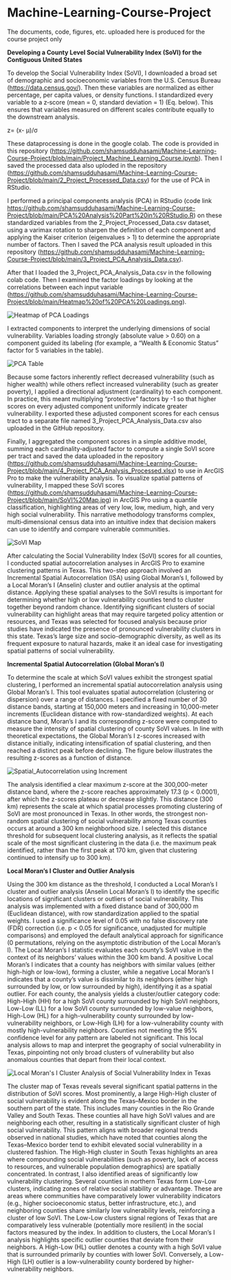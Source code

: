 # Machine-Learning-Course-Project
The documents, code, figures, etc. uploaded here is produced for the course project only


**Developing a County Level Social Vulnerability Index (SoVI) for the Contiguous United States**

To develop the Social Vulnerability Index (SoVI), I downloaded a broad set of demographic and socioeconomic variables from the U.S. Census Bureau (https://data.census.gov/). Then these variables are normalized as either percentage, per capita values, or density functions. I standardized every variable to a z‐score (mean = 0, standard deviation = 1) (Eq. below). This ensures that variables measured on different scales contribute equally to the downstream analysis. 

z=  (x- μ)/σ

These dataprocessing is done in the google colab. The code is provided in this repository (https://github.com/shamsudduhasami/Machine-Learning-Course-Project/blob/main/Project_Machine_Learning_Course.ipynb). Then I saved the processed data also uploded in the repository (https://github.com/shamsudduhasami/Machine-Learning-Course-Project/blob/main/2_Project_Processed_Data.csv) for the use of PCA in RStudio.

I performed a principal components analysis (PCA) in RStudio (code link https://github.com/shamsudduhasami/Machine-Learning-Course-Project/blob/main/PCA%20Analysis%20Part%20in%20RStudio.R) on these standardized variables from the 2_Project_Processed_Data.csv dataset, using a varimax rotation to sharpen the definition of each component and applying the Kaiser criterion (eigenvalues > 1) to determine the appropriate number of factors. Then I saved the PCA analysis result uploaded in this repository (https://github.com/shamsudduhasami/Machine-Learning-Course-Project/blob/main/3_Project_PCA_Analysis_Data.csv).

After that I loaded the 3_Project_PCA_Analysis_Data.csv in the following colab code. Then I examined the factor loadings by looking at the correlations between each input variable (https://github.com/shamsudduhasami/Machine-Learning-Course-Project/blob/main/Heatmap%20of%20PCA%20Loadings.png).

![Heatmap of PCA Loadings](https://github.com/user-attachments/assets/6caf1b80-4d8c-445c-8719-e474d928e9e2)

I extracted components to interpret the underlying dimensions of social vulnerability. Variables loading strongly (absolute value > 0.60) on a component guided its labeling (for example, a “Wealth & Economic Status” factor for 5 variables in the table).

![PCA Table](https://github.com/user-attachments/assets/184404b8-4495-4697-ac90-dc71afbc0597)


Because some factors inherently reflect decreased vulnerability (such as higher wealth) while others reflect increased vulnerability (such as greater poverty), I applied a directional adjustment (cardinality) to each component. In practice, this meant multiplying “protective” factors by -1 so that higher scores on every adjusted component uniformly indicate greater vulnerability. I exported these adjusted component scores for each census tract to a separate file named 3_Project_PCA_Analysis_Data.csv also uploaded in the GitHub repository.

Finally, I aggregated the component scores in a simple additive model, summing each cardinality‐adjusted factor to compute a single SoVI score per tract and saved the data uploaded in the repository (https://github.com/shamsudduhasami/Machine-Learning-Course-Project/blob/main/4_Project_PCA_Analysis_Processed.xlsx) to use in ArcGIS Pro to make the vulnerability analysis. To visualize spatial patterns of vulnerability, I mapped these SoVI scores (https://github.com/shamsudduhasami/Machine-Learning-Course-Project/blob/main/SoVI%20Map.jpg) in ArcGIS Pro using a quantile classification, highlighting areas of very low, low, medium, high, and very high social vulnerability. This narrative methodology transforms complex, multi‐dimensional census data into an intuitive index that decision makers can use to identify and compare vulnerable communities.

![SoVI Map](https://github.com/user-attachments/assets/406428f0-665b-4761-999e-1f5705eb3470)

After calculating the Social Vulnerability Index (SoVI) scores for all counties, I conducted spatial autocorrelation analyses in ArcGIS Pro to examine clustering patterns in Texas. This two-step approach involved an Incremental Spatial Autocorrelation (ISA) using Global Moran’s I, followed by a Local Moran’s I (Anselin) cluster and outlier analysis at the optimal distance. Applying these spatial analyses to the SoVI results is important for determining whether high or low vulnerability counties tend to cluster together beyond random chance. Identifying significant clusters of social vulnerability can highlight areas that may require targeted policy attention or resources, and Texas was selected for focused analysis because prior studies have indicated the presence of pronounced vulnerability clusters in this state​. Texas’s large size and socio-demographic diversity, as well as its frequent exposure to natural hazards, make it an ideal case for investigating spatial patterns of social vulnerability.

**Incremental Spatial Autocorrelation (Global Moran’s I)**

To determine the scale at which SoVI values exhibit the strongest spatial clustering, I performed an incremental spatial autocorrelation analysis using Global Moran’s I. This tool evaluates spatial autocorrelation (clustering or dispersion) over a range of distances. I specified a fixed number of 30 distance bands, starting at 150,000 meters and increasing in 10,000-meter increments (Euclidean distance with row-standardized weights). At each distance band, Moran’s I and its corresponding z-score were computed to measure the intensity of spatial clustering of county SoVI values. In line with theoretical expectations, the Global Moran’s I z-scores increased with distance initially, indicating intensification of spatial clustering, and then reached a distinct peak before declining. The figure below illustrates the resulting z-scores as a function of distance.

![Spatial_Autocorrelation using Increment](https://github.com/user-attachments/assets/ae44cab4-e6cb-4203-a0a5-5f6d813329f5)

The analysis identified a clear maximum z-score at the 300,000-meter distance band, where the z-score reaches approximately 17.3 (p < 0.0001), after which the z-scores plateau or decrease slightly. This distance (300 km) represents the scale at which spatial processes promoting clustering of SoVI are most pronounced in Texas. In other words, the strongest non-random spatial clustering of social vulnerability among Texas counties occurs at around a 300 km neighborhood size. I selected this distance threshold for subsequent local clustering analysis, as it reflects the spatial scale of the most significant clustering in the data (i.e. the maximum peak identified, rather than the first peak at 170 km, given that clustering continued to intensify up to 300 km).

**Local Moran’s I Cluster and Outlier Analysis**

Using the 300 km distance as the threshold, I conducted a Local Moran’s I cluster and outlier analysis (Anselin Local Moran’s I) to identify the specific locations of significant clusters or outliers of social vulnerability. This analysis was implemented with a fixed distance band of 300,000 m (Euclidean distance), with row standardization applied to the spatial weights. I used a significance level of 0.05 with no false discovery rate (FDR) correction (i.e. p < 0.05 for significance, unadjusted for multiple comparisons) and employed the default analytical approach for significance (0 permutations, relying on the asymptotic distribution of the Local Moran’s I)​. The Local Moran’s I statistic evaluates each county’s SoVI value in the context of its neighbors’ values within the 300 km band. A positive Local Moran’s I indicates that a county has neighbors with similar values (either high-high or low-low), forming a cluster, while a negative Local Moran’s I indicates that a county’s value is dissimilar to its neighbors (either high surrounded by low, or low surrounded by high), identifying it as a spatial outlier​. For each county, the analysis yields a cluster/outlier category code: High-High (HH) for a high SoVI county surrounded by high SoVI neighbors, Low-Low (LL) for a low SoVI county surrounded by low-value neighbors, High-Low (HL) for a high-vulnerability county surrounded by low-vulnerability neighbors, or Low-High (LH) for a low-vulnerability county with mostly high-vulnerability neighbors. Counties not meeting the 95% confidence level for any pattern are labeled not significant. This local analysis allows to map and interpret the geography of social vulnerability in Texas, pinpointing not only broad clusters of vulnerability but also anomalous counties that depart from their local context.

![Local Moran's I Cluster Analysis of Social Vulnerability Index in Texas](https://github.com/user-attachments/assets/62189822-f8de-4917-85da-4738f74b381b)

The cluster map of Texas reveals several significant spatial patterns in the distribution of SoVI scores. Most prominently, a large High-High cluster of social vulnerability is evident along the Texas–Mexico border in the southern part of the state. This includes many counties in the Rio Grande Valley and South Texas. These counties all have high SoVI values and are neighboring each other, resulting in a statistically significant cluster of high social vulnerability. This pattern aligns with broader regional trends observed in national studies, which have noted that counties along the Texas–Mexico border tend to exhibit elevated social vulnerability in a clustered fashion. The High-High cluster in South Texas highlights an area where compounding social vulnerabilities (such as poverty, lack of access to resources, and vulnerable population demographics) are spatially concentrated. In contrast, I also identified areas of significantly low vulnerability clustering. Several counties in northern Texas form Low-Low clusters, indicating zones of relative social stability or advantage. These are areas where communities have comparatively lower vulnerability indicators (e.g., higher socioeconomic status, better infrastructure, etc.), and neighboring counties share similarly low vulnerability levels, reinforcing a cluster of low SoVI. The Low-Low clusters signal regions of Texas that are comparatively less vulnerable (potentially more resilient) in the social factors measured by the index. In addition to clusters, the Local Moran’s I analysis highlights specific outlier counties that deviate from their neighbors. A High-Low (HL) outlier denotes a county with a high SoVI value that is surrounded primarily by counties with lower SoVI. Conversely, a Low-High (LH) outlier is a low-vulnerability county bordered by higher-vulnerability neighbors.
